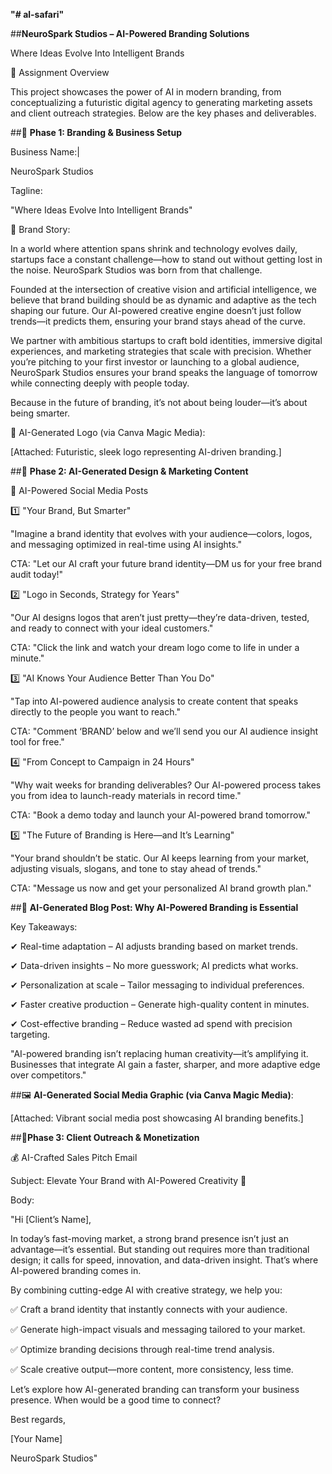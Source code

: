 **"# al-safari"**

##**NeuroSpark Studios – AI-Powered Branding Solutions**

Where Ideas Evolve Into Intelligent Brands

📌 Assignment Overview

This project showcases the power of AI in modern branding, from conceptualizing a futuristic digital agency to generating marketing assets and client outreach strategies. Below are the key phases and deliverables.

##🔹 **Phase 1: Branding & Business Setup**

Business Name:|

NeuroSpark Studios

Tagline:

"Where Ideas Evolve Into Intelligent Brands"

📖 Brand Story:

In a world where attention spans shrink and technology evolves daily, startups face a constant challenge—how to stand out without getting lost in the noise. NeuroSpark Studios was born from that challenge.

Founded at the intersection of creative vision and artificial intelligence, we believe that brand building should be as dynamic and adaptive as the tech shaping our future. Our AI-powered creative engine doesn’t just follow trends—it predicts them, ensuring your brand stays ahead of the curve.

We partner with ambitious startups to craft bold identities, immersive digital experiences, and marketing strategies that scale with precision. Whether you’re pitching to your first investor or launching to a global audience, NeuroSpark Studios ensures your brand speaks the language of tomorrow while connecting deeply with people today.

Because in the future of branding, it’s not about being louder—it’s about being smarter.

🎨 AI-Generated Logo (via Canva Magic Media):

[Attached: Futuristic, sleek logo representing AI-driven branding.]

##🔹 **Phase 2: AI-Generated Design & Marketing Content**

📢 AI-Powered Social Media Posts

1️⃣ "Your Brand, But Smarter"

"Imagine a brand identity that evolves with your audience—colors, logos, and messaging optimized in real-time using AI insights."

CTA: "Let our AI craft your future brand identity—DM us for your free brand audit today!"

2️⃣ "Logo in Seconds, Strategy for Years"

"Our AI designs logos that aren’t just pretty—they’re data-driven, tested, and ready to connect with your ideal customers."

CTA: "Click the link and watch your dream logo come to life in under a minute."

3️⃣ "AI Knows Your Audience Better Than You Do"

"Tap into AI-powered audience analysis to create content that speaks directly to the people you want to reach."

CTA: "Comment ‘BRAND’ below and we’ll send you our AI audience insight tool for free."

4️⃣ "From Concept to Campaign in 24 Hours"

"Why wait weeks for branding deliverables? Our AI-powered process takes you from idea to launch-ready materials in record time."

CTA: "Book a demo today and launch your AI-powered brand tomorrow."

5️⃣ "The Future of Branding is Here—and It’s Learning"

"Your brand shouldn’t be static. Our AI keeps learning from your market, adjusting visuals, slogans, and tone to stay ahead of trends."

CTA: "Message us now and get your personalized AI brand growth plan."

##📑 **AI-Generated Blog Post: Why AI-Powered Branding is Essential**

Key Takeaways:

✔ Real-time adaptation – AI adjusts branding based on market trends.

✔ Data-driven insights – No more guesswork; AI predicts what works.

✔ Personalization at scale – Tailor messaging to individual preferences.

✔ Faster creative production – Generate high-quality content in minutes.

✔ Cost-effective branding – Reduce wasted ad spend with precision targeting.

"AI-powered branding isn’t replacing human creativity—it’s amplifying it. Businesses that integrate AI gain a faster, sharper, and more adaptive edge over competitors."

##🖼️ **AI-Generated Social Media Graphic (via Canva Magic Media)**:

[Attached: Vibrant social media post showcasing AI branding benefits.]

##🔹**Phase 3: Client Outreach & Monetization**

💰 AI-Crafted Sales Pitch Email

Subject: Elevate Your Brand with AI-Powered Creativity 🚀

Body:

"Hi [Client’s Name],

In today’s fast-moving market, a strong brand presence isn’t just an advantage—it’s essential. But standing out requires more than traditional design; it calls for speed, innovation, and data-driven insight. That’s where AI-powered branding comes in.

By combining cutting-edge AI with creative strategy, we help you:

✅ Craft a brand identity that instantly connects with your audience.

✅ Generate high-impact visuals and messaging tailored to your market.

✅ Optimize branding decisions through real-time trend analysis.

✅ Scale creative output—more content, more consistency, less time.

Let’s explore how AI-generated branding can transform your business presence. When would be a good time to connect?

Best regards,

[Your Name]

NeuroSpark Studios"


 
 

